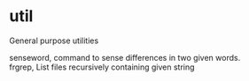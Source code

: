 # util
General purpose utilities 

senseword, command to sense differences in two given words.<br>
frgrep, List files recursively containing given string
